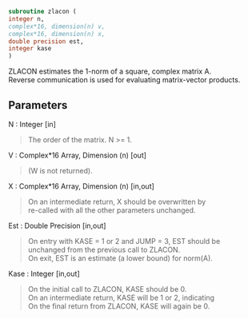 ```fortran  
subroutine zlacon (  
integer n,  
complex*16, dimension(n) v,  
complex*16, dimension(n) x,  
double precision est,  
integer kase  
)  
```  
  
ZLACON estimates the 1-norm of a square, complex matrix A.  
Reverse communication is used for evaluating matrix-vector products.  
  
## Parameters  
N : Integer [in]  
> The order of the matrix.  N >= 1.  
  
V : Complex*16 Array, Dimension (n) [out]  
> (W is not returned).  
  
X : Complex*16 Array, Dimension (n) [in,out]  
> On an intermediate return, X should be overwritten by  
> re-called with all the other parameters unchanged.  
  
Est : Double Precision [in,out]  
> On entry with KASE = 1 or 2 and JUMP = 3, EST should be  
> unchanged from the previous call to ZLACON.  
> On exit, EST is an estimate (a lower bound) for norm(A).  
  
Kase : Integer [in,out]  
> On the initial call to ZLACON, KASE should be 0.  
> On an intermediate return, KASE will be 1 or 2, indicating  
> On the final return from ZLACON, KASE will again be 0.  
  
